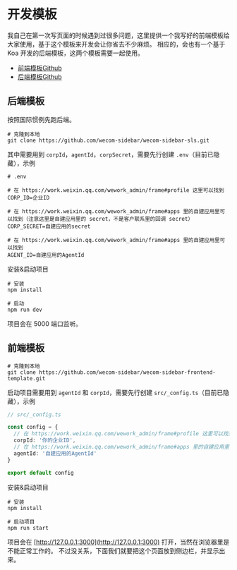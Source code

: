 # 开发模板

我自己在第一次写页面的时候遇到过很多问题，这里提供一个我写好的前端模板给大家使用，基于这个模板来开发会让你省去不少麻烦。
相应的，会也有一个基于 Koa 开发的后端模板，这两个模板需要一起使用。

* [前端模板Github](https://github.com/wecom-sidebar/wecom-sidebar-frontend-template)
* [后端模板Github](https://github.com/wecom-sidebar/wecom-sidebar-sls)

## 后端模板

按照国际惯例先跑后端。

```shell
# 克隆到本地
git clone https://github.com/wecom-sidebar/wecom-sidebar-sls.git
```

其中需要用到 `corpId`，`agentId`，`corpSecret`，需要先行创建 `.env`（目前已隐藏），示例

```shell
# .env

# 在 https://work.weixin.qq.com/wework_admin/frame#profile 这里可以找到
CORP_ID=企业ID

# 在 https://work.weixin.qq.com/wework_admin/frame#apps 里的自建应用里可以找到（注意这里是自建应用里的 secret，不是客户联系里的回调 secret）
CORP_SECRET=自建应用的secret

# 在 https://work.weixin.qq.com/wework_admin/frame#apps 里的自建应用里可以找到 
AGENT_ID=自建应用的AgentId
```

安装&启动项目

```shell
# 安装
npm install

# 启动
npm run dev
```

项目会在 5000 端口监听。

## 前端模板

```shell
# 克隆到本地
git clone https://github.com/wecom-sidebar/wecom-sidebar-frontend-template.git
```

启动项目需要用到 `agentId` 和 `corpId`，需要先行创建 `src/_config.ts`（目前已隐藏），示例

```ts
// src/_config.ts

const config = {
  // 在 https://work.weixin.qq.com/wework_admin/frame#profile 这里可以找到
  corpId: '你的企业ID',
  // 在 https://work.weixin.qq.com/wework_admin/frame#apps 里的自建应用里可以找到
  agentId: '自建应用的AgentId'
}

export default config
```

安装&启动项目

```shell
# 安装
npm install

# 启动项目
npm run start
```

项目会在 [http://127.0.0.1:3000](http://127.0.0.1:3000) 打开，当然在浏览器里是不能正常工作的。
不过没关系，下面我们就要把这个页面放到侧边栏，并显示出来。

